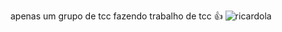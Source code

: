 apenas um grupo de tcc fazendo trabalho de tcc 👍
![ricardola](https://user-images.githubusercontent.com/54378909/135945519-9c974b9c-c60f-4698-a338-292a28afbf21.jpeg)
